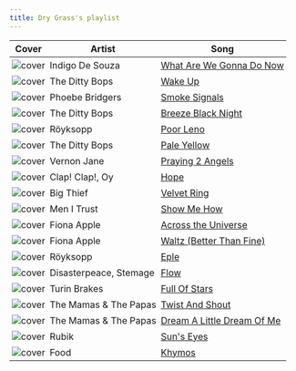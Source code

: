 ```yaml
---
title: Dry Grass's playlist
---
```


<style>
tbody td {
    text-justify: none;
    vertical-align: middle;
    padding: 0.25rem;
}
tbody td img {
    max-width: 100px;
    display: block;
    margin: 0;
}
</style>

Cover | Artist | Song
---|---|---
![cover](https://i.scdn.co/image/ab67616d0000b273388cb514ac1e26c374834ef8) | Indigo De Souza | [What Are We Gonna Do Now](https://open.spotify.com/track/4i3ExiCWHemALN24hVn65B)
![cover](https://i.scdn.co/image/ab67616d0000b273fb73cd35dc2468d903ccfa0b) | The Ditty Bops | [Wake Up](https://open.spotify.com/track/7iqlj8QM3Wmvg21bE3AnrR)
![cover](https://i.scdn.co/image/ab67616d0000b27368b90c3b34c3ac22856ddab8) | Phoebe Bridgers | [Smoke Signals](https://open.spotify.com/track/5w52BJAqGkV1ewaCVLmjhi)
![cover](https://i.scdn.co/image/ab67616d0000b273fb73cd35dc2468d903ccfa0b) | The Ditty Bops | [Breeze Black Night](https://open.spotify.com/track/3jvJSB3sgqXtKGHqfCdorx)
![cover](https://i.scdn.co/image/ab67616d0000b2731e5655cd8db911dc48ea57df) | Röyksopp | [Poor Leno](https://open.spotify.com/track/6EUs3FH5StArwbc07i3OYG)
![cover](https://i.scdn.co/image/ab67616d0000b273fb73cd35dc2468d903ccfa0b) | The Ditty Bops | [Pale Yellow](https://open.spotify.com/track/3GHb0SC77sUFGHr4qSukei)
![cover](https://i.scdn.co/image/ab67616d0000b273b72a9d837f452f4a26dbdb17) | Vernon Jane | [Praying 2 Angels](https://open.spotify.com/track/5NuF9WI6vGQTQBC6CWCK81)
![cover](https://i.scdn.co/image/ab67616d0000b273752eb27460508487a9eb66eb) | Clap! Clap!, Oy | [Hope](https://open.spotify.com/track/3njAaDjDBb893AnRjgiRm8)
![cover](https://i.scdn.co/image/ab67616d0000b27328b2424c5b007b0e073c42ce) | Big Thief | [Velvet Ring](https://open.spotify.com/track/7qshYIOUFQAGgYfWXg1m9N)
![cover](https://i.scdn.co/image/ab67616d0000b27340faefaf8ebe0e1564c60faa) | Men I Trust | [Show Me How](https://open.spotify.com/track/01TyFEZu6mHbffsVfxgrFn)
![cover](https://i.scdn.co/image/ab67616d0000b273ad1c9ca438b5579fb2f9f3f4) | Fiona Apple | [Across the Universe](https://open.spotify.com/track/6ZQgooEk8PvsLxedYaT6Oa)
![cover](https://i.scdn.co/image/ab67616d0000b27385acb5e0d6230859ff978b79) | Fiona Apple | [Waltz (Better Than Fine)](https://open.spotify.com/track/7neXV046ou4CNN9wyFAED6)
![cover](https://i.scdn.co/image/ab67616d0000b2731e5655cd8db911dc48ea57df) | Röyksopp | [Eple](https://open.spotify.com/track/7pbEKdMWHGwPQSDGfcNycM)
![cover](https://i.scdn.co/image/ab67616d0000b2736d19b76a2c19801d4d1ad2e5) | Disasterpeace, Stemage | [Flow](https://open.spotify.com/track/1jTiSWvd2eVwchro3VgeNx)
![cover](https://i.scdn.co/image/ab67616d0000b273576bf3ed52365e38304c022b) | Turin Brakes | [Full Of Stars](https://open.spotify.com/track/22iXle8iPtqh6RbZS79FY7)
![cover](https://i.scdn.co/image/ab67616d0000b27391d092488eaff72ece2451dd) | The Mamas & The Papas | [Twist And Shout](https://open.spotify.com/track/3GBgcomUb0yvKfkxybq7mN)
![cover](https://i.scdn.co/image/ab67616d0000b2736a7ffb7ecffe490b3abd82af) | The Mamas & The Papas | [Dream A Little Dream Of Me](https://open.spotify.com/track/27hhIs2fp6w06N5zx4Eaa5)
![cover](https://i.scdn.co/image/ab67616d0000b2737cca4395c425dc79f33bcf87) | Rubik | [Sun's Eyes](https://open.spotify.com/track/6BSx590I5G70vsLSgUOtQK)
![cover](https://i.scdn.co/image/ab67616d0000b2737ca8c773a5b5b6cb4c87bb7f) | Food | [Khymos](https://open.spotify.com/track/16xwZZLw1aWQbrup8wH1Bo)
